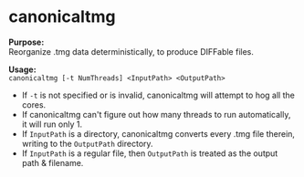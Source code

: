 # canonicaltmg

**Purpose:**<br>
Reorganize .tmg data deterministically, to produce DIFFable files.

**Usage:**<br>
`canonicaltmg [-t NumThreads] <InputPath> <OutputPath>`
* If `-t` is not specified or is invalid, canonicaltmg will attempt to hog all the cores.
* If canonicaltmg can't figure out how many threads to run automatically, it will run only 1.
* If `InputPath` is a directory, canonicaltmg converts every .tmg file therein, writing to the `OutputPath` directory.
* If `InputPath` is a regular file, then `OutputPath` is treated as the output path & filename.
